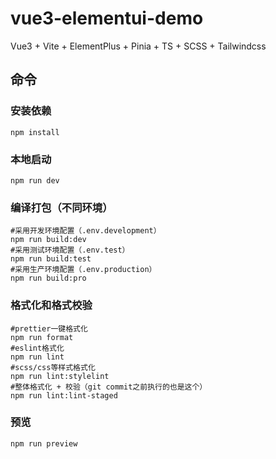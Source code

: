 # vue3-elementui-demo

Vue3 + Vite + ElementPlus + Pinia + TS + SCSS + Tailwindcss

## 命令

### 安装依赖

```shell
npm install
```

### 本地启动

```shell
npm run dev
```

### 编译打包（不同环境）

```shell
#采用开发环境配置（.env.development）
npm run build:dev
#采用测试环境配置（.env.test）
npm run build:test
#采用生产环境配置（.env.production）
npm run build:pro
```

### 格式化和格式校验

```shell
#prettier一键格式化
npm run format
#eslint格式化
npm run lint
#scss/css等样式格式化
npm run lint:stylelint
#整体格式化 + 校验（git commit之前执行的也是这个）
npm run lint:lint-staged
```

### 预览

```shell
npm run preview
```
